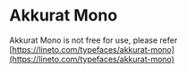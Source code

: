 # Akkurat Mono

Akkurat Mono is not free for use, please refer [https://lineto.com/typefaces/akkurat-mono](https://lineto.com/typefaces/akkurat-mono)
